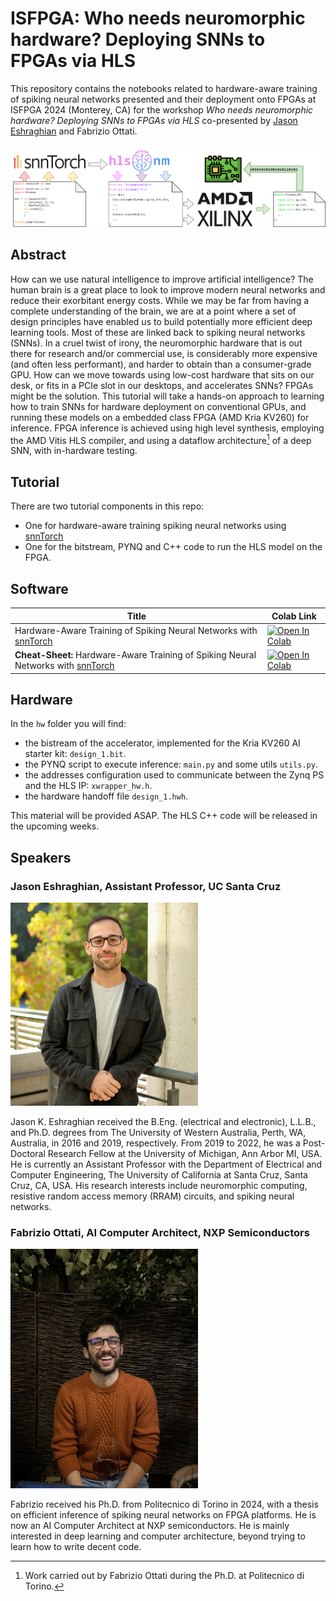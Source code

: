 # ISFPGA: Who needs neuromorphic hardware? Deploying SNNs to FPGAs via HLS

This repository contains the notebooks related to hardware-aware training of
spiking neural networks presented and their deployment onto FPGAs at ISFPGA 2024
(Monterey, CA) for the workshop *Who needs neuromorphic hardware? Deploying SNNs
to FPGAs via HLS* co-presented by [Jason Eshraghian](https:///ncg.ucsc.edu) and Fabrizio Ottati.

![Abstract](/static/hls4nm-flow-horizontal.png)

## Abstract

How can we use natural intelligence to improve artificial intelligence? The human brain is a great place to look to improve modern neural networks and reduce their exorbitant energy costs. 
While we may be far from having a complete understanding of the brain, we are at a point where a set of design principles have enabled us to build potentially more efficient deep learning tools. 
Most of these are linked back to spiking neural networks (SNNs). In a cruel twist of irony, the neuromorphic hardware that is out there for research and/or commercial use, is considerably more expensive (and often less performant), and harder to obtain than a consumer-grade GPU. 
How can we move towards using low-cost hardware that sits on our desk, or fits in a PCIe slot in our desktops, and accelerates SNNs? FPGAs might be the solution. 
This tutorial will take a hands-on approach to learning how to train SNNs for hardware deployment on conventional GPUs, and running these models on a embedded class FPGA (AMD Kria KV260) for inference. 
FPGA inference is achieved using high level synthesis, employing the AMD Vitis HLS compiler, and using a dataflow architecture[^1] of a deep SNN, with in-hardware testing.

## Tutorial

There are two tutorial components in this repo:

* One for hardware-aware training spiking neural networks using [snnTorch](https://github.com/jeshraghian/snntorch)
* One for the bitstream, PYNQ and C++ code to run the HLS model on the FPGA.

## Software

| Title                                                                                           | Colab Link                                                                                                                                  |
|-------------------------------------------------------------------------------------------------|--------------------------------------------------------------------------------------------------------------------------------------------|
| Hardware-Aware Training of Spiking Neural Networks with [snnTorch](https://github.com/jeshraghian/snntorch) | [![Open In Colab](https://colab.research.google.com/assets/colab-badge.svg)](https://colab.research.google.com/github/open-neuromorphic/fpga-snntorch/blob/main/software/ISFPGA_SNN.ipynb) |
| **Cheat-Sheet:** Hardware-Aware Training of Spiking Neural Networks with [snnTorch](https://github.com/jeshraghian/snntorch) | [![Open In Colab](https://colab.research.google.com/assets/colab-badge.svg)](https://colab.research.google.com/github/open-neuromorphic/fpga-snntorch/blob/main/software/ISFPGA_SNN_cheatsheet.ipynb) |

## Hardware

In the `hw` folder you will find:
* the bistream of the accelerator, implemented for the Kria KV260 AI starter kit: `design_1.bit`.
* the PYNQ script to execute inference: `main.py` and some utils `utils.py`.
* the addresses configuration used to communicate between the Zynq PS and the HLS IP: `xwrapper_hw.h`.
* the hardware handoff file `design_1.hwh`.

This material will be provided ASAP.
The HLS C++ code will be released in the upcoming weeks.

## Speakers

### Jason Eshraghian, Assistant Professor, UC Santa Cruz

<img src="static/jason_eshraghian.jpg" width=300px alt="Jason Eshraghian">

Jason K. Eshraghian received the B.Eng. (electrical and electronic), L.L.B., and
Ph.D. degrees from The University of Western Australia, Perth, WA, Australia, in
2016 and 2019, respectively. From 2019 to 2022, he was a Post-Doctoral Research
Fellow at the University of Michigan, Ann Arbor MI, USA. He is currently an
Assistant Professor with the Department of Electrical and Computer Engineering,
The University of California at Santa Cruz, Santa Cruz, CA, USA. His research
interests include neuromorphic computing, resistive random access memory (RRAM)
circuits, and spiking neural networks.

### Fabrizio Ottati, AI Computer Architect, NXP Semiconductors

<img src="static/fabrizio.jpeg" width=300px alt="Fabrizio Ottati">

Fabrizio received his Ph.D. from Politecnico di Torino in 2024, with a thesis on
efficient inference of spiking neural networks on FPGA platforms. He is now an
AI Computer Architect at NXP semiconductors. He is mainly interested in deep
learning and computer architecture, beyond trying to learn how to write decent
code.

[^1]: Work carried out by Fabrizio Ottati during the Ph.D. at Politecnico di Torino.
